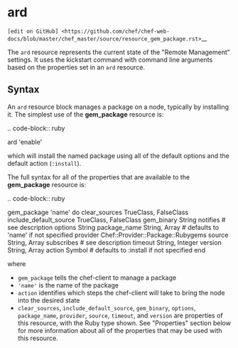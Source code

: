 ard
===

`[edit on GitHub] <https://github.com/chef/chef-web-docs/blob/master/chef_master/source/resource_gem_package.rst>`__

The `ard` resource represents the current state of the "Remote Management" settings.
It uses the kickstart command with command line arguments based on the properties
set in an `ard` resource.

Syntax
------

An `ard` resource block manages a package on a node, typically by
installing it. The simplest use of the **gem_package** resource is:

.. code-block:: ruby

ard 'enable'

which will install the named package using all of the default options and the default action (``:install``).

The full syntax for all of the properties that are available to the **gem_package** resource is:

.. code-block:: ruby

   gem_package 'name' do
     clear_sources              TrueClass, FalseClass
     include_default_source     TrueClass, FalseClass
     gem_binary                 String
     notifies                   # see description
     options                    String
     package_name               String, Array # defaults to 'name' if not specified
     provider                   Chef::Provider::Package::Rubygems
     source                     String, Array
     subscribes                 # see description
     timeout                    String, Integer
     version                    String, Array
     action                     Symbol # defaults to :install if not specified
   end

where

* ``gem_package`` tells the chef-client to manage a package
* ``'name'`` is the name of the package
* ``action`` identifies which steps the chef-client will take to bring the node into the desired state
* ``clear_sources``, ``include_default_source``, ``gem_binary``, ``options``, ``package_name``, ``provider``, ``source``, ``timeout``, and ``version`` are properties of this resource, with the Ruby type shown. See "Properties" section below for more information about all of the properties that may be used with this resource.